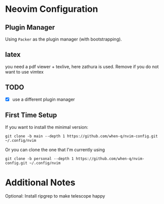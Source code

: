# Neovim Configuration
## Plugin Manager
Using `Packer` as the plugin manager (with bootstrapping).

## latex
you need a pdf viewer + texlive, here zathura is used. Remove if you do not want to use vimtex

## TODO
- [x] use a different plugin manager

## First Time Setup
If you want to install the minimal version:
```
git clone -b main --depth 1 https://github.com/when-q/nvim-config.git ~/.config/nvim
```
Or you can clone the one that I'm currently using
```
git clone -b personal --depth 1 https://github.com/when-q/nvim-config.git ~/.config/nvim
```

# Additional Notes
Optional: Install ripgrep to make telescope happy
